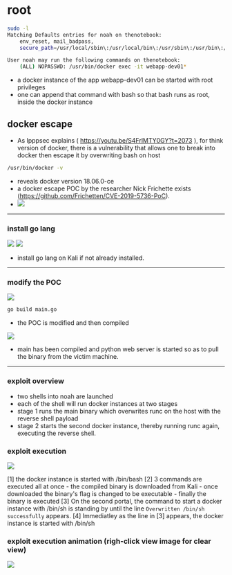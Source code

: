# root
````bash
sudo -l
Matching Defaults entries for noah on thenotebook:
    env_reset, mail_badpass,
    secure_path=/usr/local/sbin\:/usr/local/bin\:/usr/sbin\:/usr/bin\:/sbin\:/bin\:/snap/bin

User noah may run the following commands on thenotebook:
    (ALL) NOPASSWD: /usr/bin/docker exec -it webapp-dev01*
````
- a docker instance of the app webapp-dev01 can be started with  root privileges
- one can append that command with bash so that bash runs as root, inside the docker instance

## docker escape
- As Ipppsec explains ( https://youtu.be/S4FrlMTY0GY?t=2073 ), for think version of docker, there is a vulnerability that allows one to break into docker then escape it by overwriting bash on host
```bash
/usr/bin/docker -v
````
- reveals docker version 18.06.0-ce
- a docker escape POC by the researcher Nick Frichette exists (https://github.com/Frichetten/CVE-2019-5736-PoC).
- ![](src/TheNotebook-11.png)

<hr>

### install go lang

![](src/TheNotebook-12.png)
![](src/TheNotebook-13.png)

- install go lang on Kali if not already installed.

<hr>

### modify the POC
![](src/TheNotebook-14.png)

````bash
go build main.go
````
- the POC is modified and then compiled

![](src/TheNotebook-15.png)

- main has been compiled and python web server is started so as to pull the binary from the victim machine.

<HR>

### exploit overview
	
- two shells into noah are launched
- each of the shell will run docker instances at two stages
- stage 1 runs the main binary which overwrites runc on the host with the reverse shell payload
- stage 2 starts the second docker instance, thereby running runc again, executing the reverse shell.

### exploit execution

![](src/TheNotebook-16.png)

<span class="boxedpoints">[1]</span> the docker instance is started with <span class="redunderline">/bin/bash</span>
<span class="boxedpoints">[2]</span> 3 commands are executed all at once
	- the compiled binary is downloaded from Kali
	- once downloaded the binary's flag is changed to be executable
	- finally the binary is executed
<span class="boxedpoints">[3]</span> On the second portal, the command to start a docker instance with <span class="redunderline">/bin/sh</span> is standing by until the line `Overwritten /bin/sh successfully` appears. 
<span class="boxedpoints">[4]</span> Immediatley as the line in [3] appears, the docker instance is started with <span class="redunderline">/bin/sh</span>

### exploit execution animation (righ-click view image for clear view)

![](src/TheNotebook-17.gif)